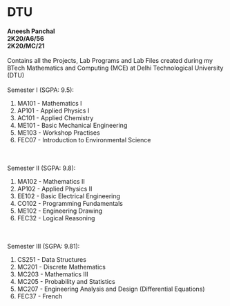 # DTU
**Aneesh Panchal</br>
2K20/A6/56</br>
2K20/MC/21</br></br>**
Contains all the Projects, Lab Programs and Lab Files created during my BTech Mathematics and Computing (MCE) at Delhi Technological University (DTU)</br></br>
Semester I (SGPA: 9.5):
1. MA101 - Mathematics I 
2. AP101 - Applied Physics I 
3. AC101 - Applied Chemistry 
4. ME101 - Basic Mechanical Engineering 
5. ME103 - Workshop Practises 
6. FEC07 - Introduction to Environmental Science 

</br></br>
Semester II (SGPA: 9.8):
1. MA102 - Mathematics II 
2. AP102 - Applied Physics II 
3. EE102 - Basic Electrical Engineering 
4. CO102 - Programming Fundamentals 
5. ME102 - Engineering Drawing 
6. FEC32 - Logical Reasoning 

</br></br>
Semester III (SGPA: 9.81):
1. CS251 - Data Structures 
2. MC201 - Discrete Mathematics
3. MC203 - Mathematics III
4. MC205 - Probability and Statistics
5. MC207 - Engineering Analysis and Design (Differential Equations)
6. FEC37 - French
